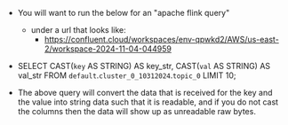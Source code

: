 - You will want to run the below for an "apache flink query" 
  - under a url that looks like:
    - https://confluent.cloud/workspaces/env-qpwkd2/AWS/us-east-2/workspace-2024-11-04-044959
- SELECT CAST(`key` AS STRING) AS key_str, CAST(`val` AS STRING) AS val_str
FROM `default`.`cluster_0_10312024`.`topic_0`
LIMIT 10;

- The above query will convert the data that is received for the key 
and the value into string data such that it is readable, and 
if you do not cast the columns then the data will show up as unreadable raw bytes. 

